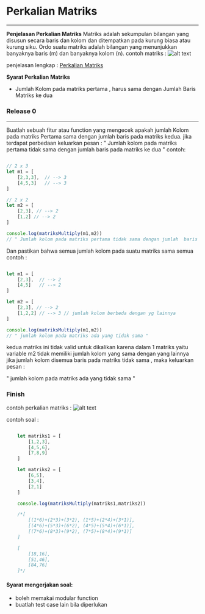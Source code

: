 
# Perkalian Matriks #
-----

**Penjelasan Perkalian Matriks**
Matriks adalah sekumpulan bilangan yang disusun secara baris dan kolom dan ditempatkan pada kurung biasa atau kurung siku. Ordo suatu matriks adalah bilangan yang menunjukkan banyaknya baris (m) dan banyaknya kolom (n).
contoh matriks : 
![alt text](https://2.bp.blogspot.com/-kJdk-SRsk_E/WY3_XB7JJ_I/AAAAAAAAAU4/fUMemoCL8nQRza2eSwKusYU0ZZ7UlTBhACLcBGAs/s320/contoh-menghitung-rumus-matriks-matematika.png)

penjelasan lengkap : 
[Perkalian Matriks](https://idschool.net/sma/perkalian-matriks-3-x-3-2-x-2-dan-m-x-n-x-n-x-m/)

**Syarat Perkalian Matriks** 
- Jumlah Kolom pada matriks pertama , harus sama dengan Jumlah Baris Matriks ke dua

### Release 0 ###
-----
Buatlah sebuah fitur atau function yang mengecek apakah jumlah Kolom pada matriks Pertama sama dengan jumlah baris pada matriks kedua. jika terdapat perbedaan keluarkan pesan : 
" Jumlah kolom pada matriks pertama tidak sama dengan jumlah  baris pada matriks ke dua  "
contoh:
```javascript

// 2 x 3
let m1 = [ 
    [2,3,3],  // --> 3
    [4,5,3]   // --> 3
] 

// 2 x 2 
let m2 = [
    [2,3], // --> 2
    [1,2] // --> 2 
]

console.log(matriksMultiply(m1,m2))
// " Jumlah kolom pada matriks pertama tidak sama dengan jumlah  baris pada matriks ke dua  "

```

Dan pastikan bahwa semua jumlah kolom pada suatu matriks sama semua 
contoh : 

```javascript

let m1 = [ 
    [2,3],  // --> 2
    [4,5]   // --> 2
] 

let m2 = [
    [2,3], // --> 2
    [1,2,2] // --> 3 // jumlah kolom berbeda dengan yg lainnya 
]

console.log(matriksMultiply(m1,m2))
// " jumlah kolom pada matriks ada yang tidak sama "

```

kedua matriks ini tidak valid untuk dikalikan karena dalam 1 matriks  yaitu variable m2 tidak memiliki jumlah kolom yang sama dengan yang lainnya  jika jumlah kolom disemua baris pada matriks tidak sama , maka keluarkan pesan : 

" jumlah kolom pada matriks ada yang tidak sama "

### Finish ###

contoh perkalian matriks : 
![alt text](https://idschool.net/wp-content/uploads/2018/03/Perkalian-Matriks-2-x-2.png)

contoh soal : 
```javascript

    let matriks1 = [
        [1,2,3],
        [4,5,6],
        [7,8,9]
    ]

    let matriks2 = [
        [6,5],
        [3,4],
        [2,1]
    ]

    console.log(matriksMultiply(matriks1,matriks2))

    /*[
        [(1*6)+(2*3)+(3*2), (1*5)+(2*4)+(3*1)], 
        [(4*6)+(5*3)+(6*2), (4*5)+(5*4)+(6*1)],
        [(7*6)+(8*3)+(9*2), (7*5)+(8*4)+(9*1)]
    ]

    [
        [18,16],
        [51,46],
        [84,76]
    ]*/
```
#### Syarat mengerjakan soal: #### 
- boleh memakai modular function
- buatlah test case lain bila diperlukan 